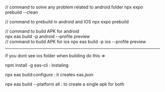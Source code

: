 // command to solve any problem related to android folder
npx expo prebuild --clean 


// command to prebuild in android and IOS
npx expo prebuild


// command to build APK for android  
npx eas build -p android --profile preview    
// command to build APK for ios 
npx eas build -p ios --profile preview




----------------

if you dont see ios folder when building do this =>

npm install -g eas-cli : instaling 

npx eas build:configure   : it creates eas.json


npx eas build --platform all    :   to create a single apk for both 
